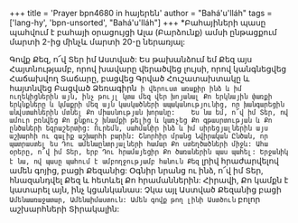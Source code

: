 +++
title = 'Prayer bpn4680 in հայերեն'
author = "Bahá'u'lláh"
tags = ['lang-hy', 'bpn-unsorted', "Bahá'u'lláh"]
+++
*Բահայիների պասը պահվում է բահայի օրացույցի Ալա (Բարձունք) ամսի ընթացքում մարտի 2-ից մինչև մարտի 20-ը ներառյալ:

Գովք Քեզ, ո՜վ Տեր իմ Աստված: Ես թախանձում եմ Քեզ այս Հայտնությամբ, որով խավարը վերածվեց լույսի, որով կանգնեցվեց Հաճախվող Տաճարը, բացվեց Գրված Հուշատախտակը և հայտնվեց Բացված Ձեռագիրն` ի վերուստ առաքիր ինձ և իմ ուղեկիցներին այն, ինչ թույլ կտա մեզ վեր խոյանալ Քո երկնային փառքի երկնքները և կմաքրի մեզ այն կասկածների ապականությունից, որ խանգարեցին անվստահներին մտնել Քո միասնության խորանը: 	
	Ես նա եմ, ո՜վ իմ Տեր, ով ամուր բռնվեց Քո քնքուշ խնամքի թելից և կառչեց Քո գթասրտության և Քո ընծաների եզրաշերտից: Ուրեմն, սահմանիր ինձ և իմ սիրեցյալներին այս աշխարհի ու գալիք աշխարհի բարին: Շնորհիր մրանց Նվիրական Ընծան, որ պատրաստել ես Դու ամենաընտրյալների համար Քո ստեղծածների միջև:
	Ահա օրերը, ո՜վ իմ Տեր, երբ Դու հրամայեցիր Քո ծառաներին պաս պահել: Երջանիկ է նա, ով պասը պահում է ամբողջությամբ հանուն Քեզ` լրիվ հրաժարվելով ամեն գոյից, բացի Քեզանից: Օգնիր նրանց ու ինձ, ո՜վ իմ Տեր, հնազանդվել Քեզ և հետևել Քո հրամաններին: Հիրավի, Քո կամքն է կատարել այն, ինչ կցանկանաս:
	Չկա այլ Աստված Քեզանից բացի` Ամենաառաջատար, Ամենաիմաստուն: Ամեն գովք թող լինի Աստծուն` բոլոր աշխարհների Տիրակալին:
